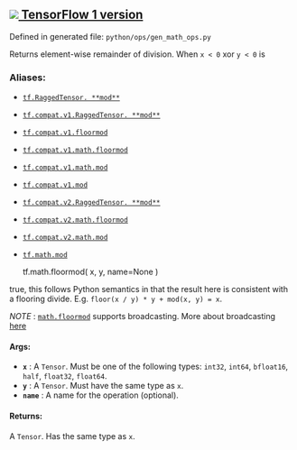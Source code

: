 [ ![](https://tensorflow.google.cn/images/tf_logo_32px.png) TensorFlow 1
version](/versions/r1.15/api_docs/python/tf/math/floormod)  
---  
  
Defined in generated file: `python/ops/gen_math_ops.py`

Returns element-wise remainder of division. When `x < 0` xor `y < 0` is

### Aliases:

  * [`tf.RaggedTensor. **mod**`](/api_docs/python/tf/RaggedTensor#__mod__)
  * [`tf.compat.v1.RaggedTensor. **mod**`](/api_docs/python/tf/RaggedTensor#__mod__)
  * [`tf.compat.v1.floormod`](/api_docs/python/tf/math/floormod)
  * [`tf.compat.v1.math.floormod`](/api_docs/python/tf/math/floormod)
  * [`tf.compat.v1.math.mod`](/api_docs/python/tf/math/floormod)
  * [`tf.compat.v1.mod`](/api_docs/python/tf/math/floormod)
  * [`tf.compat.v2.RaggedTensor. **mod**`](/api_docs/python/tf/RaggedTensor#__mod__)
  * [`tf.compat.v2.math.floormod`](/api_docs/python/tf/math/floormod)
  * [`tf.compat.v2.math.mod`](/api_docs/python/tf/math/floormod)
  * [`tf.math.mod`](/api_docs/python/tf/math/floormod)

    
    
    tf.math.floormod(
        x,
        y,
        name=None
    )
    

true, this follows Python semantics in that the result here is consistent with
a flooring divide. E.g. `floor(x / y) * y + mod(x, y) = x`.

_NOTE_ :
[`math.floormod`](https://tensorflow.google.cn/api_docs/python/tf/math/floormod)
supports broadcasting. More about broadcasting
[here](http://docs.scipy.org/doc/numpy/user/basics.broadcasting.html)

#### Args:

  * **`x`** : A `Tensor`. Must be one of the following types: `int32`, `int64`, `bfloat16`, `half`, `float32`, `float64`.
  * **`y`** : A `Tensor`. Must have the same type as `x`.
  * **`name`** : A name for the operation (optional).

#### Returns:

A `Tensor`. Has the same type as `x`.

